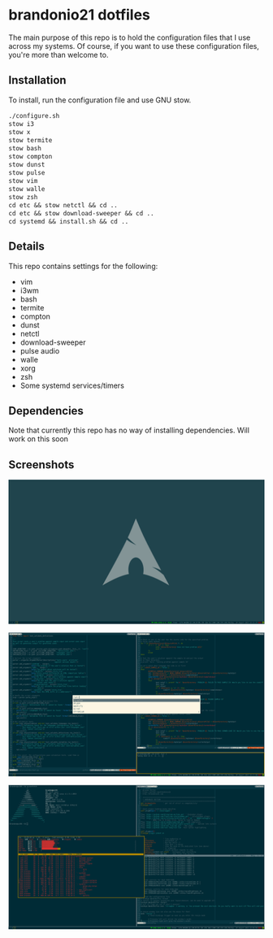 brandonio21 dotfiles
====================
The main purpose of this repo is to hold the configuration files that I use
across my systems. Of course, if you want to use these configuration files,
you're more than welcome to.

Installation
------------
To install, run the configuration file and use GNU stow.  
```
./configure.sh
stow i3
stow x
stow termite
stow bash
stow compton
stow dunst
stow pulse
stow vim
stow walle
stow zsh
cd etc && stow netctl && cd ..
cd etc && stow download-sweeper && cd ..
cd systemd && install.sh && cd ..
```

Details
-------
This repo contains settings for the following:  
* vim
* i3wm
* bash
* termite
* compton
* dunst
* netctl
* download-sweeper
* pulse audio
* walle
* xorg
* zsh
* Some systemd services/timers

Dependencies
------------
Note that currently this repo has no way of installing dependencies. Will work
on this soon

Screenshots
-----------
![Bare Desktop](screenshots/bare.png)

![Launching a program](screenshots/busylaunch.png)

![Viewing Top](screenshots/top.png)
